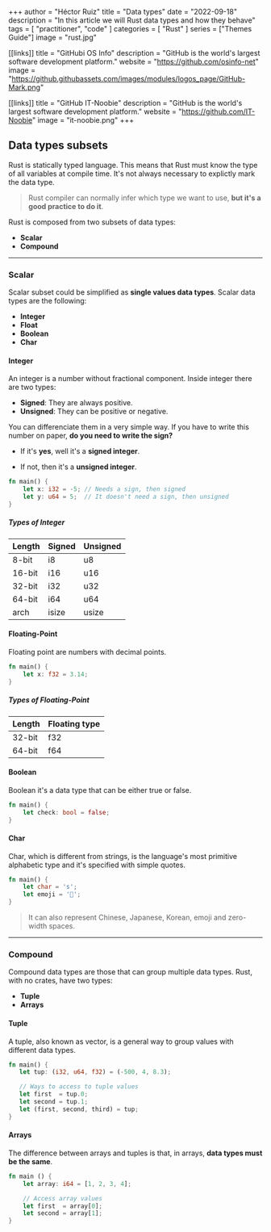 +++
author =  "Héctor Ruiz"
title =  "Data types"
date = "2022-09-18"
description = "In this article we will Rust data types and how they behave"
tags = [ 
    "practitioner",
	"code"
]
categories = [
    "Rust"
]
series = ["Themes Guide"]
image = "rust.jpg"

[[links]]
title = "GitHubi OS Info"
description = "GitHub is the world's largest software development platform."
website = "https://github.com/osinfo-net"
image = "https://github.githubassets.com/images/modules/logos_page/GitHub-Mark.png"

[[links]]
title = "GitHub IT-Noobie"
description = "GitHub is the world's largest software development platform."
website = "https://github.com/IT-Noobie"
image = "it-noobie.png"
+++

## Data types subsets
Rust is statically typed language. This means that Rust must know the type of all variables at compile time. It's not always necessary to explictly mark the data type.
> Rust compiler can normally infer which type we want to use, **but it's a good practice to do it**.

Rust is composed from two subsets of data types:
* **Scalar**
* **Compound** 
---
### Scalar
Scalar subset could be simplified as **single values data types**. Scalar data types are the following:
* **Integer**
* **Float**
* **Boolean**
* **Char**

#### Integer
An integer is a number without fractional component. Inside integer there are two types:
* **Signed**: They are always positive.
* **Unsigned**: They can be positive or negative.

You can differenciate them in a very simple way. If you have to write this number on paper, **do you need to write the sign?** 

- If it's **yes**, well it's a **signed integer**. 

- If not, then it's a **unsigned integer**.
```rust
fn main() {
	let x: i32 = -5; // Needs a sign, then signed
	let y: u64 = 5;  // It doesn't need a sign, then unsigned
}
```

##### Types of Integer


   Length | Signed  | Unsigned
----------|---------|---------
  8-bit   | i8      | u8
 16-bit   | i16     | u16
 32-bit   | i32     | u32
 64-bit   | i64     | u64
   arch   | isize   | usize

#### Floating-Point
Floating point are numbers with decimal points.
```rust
fn main() {
	let x: f32 = 3.14;
}
```
##### Types of Floating-Point

  Length | Floating type      
---------|--------------
  32-bit | f32     
  64-bit | f64 

#### Boolean
Boolean it's a data type that can be either true or false.
```rust
fn main() {
	let check: bool = false;
}
```

#### Char
Char, which is different from strings, is the language's most primitive alphabetic type and it's specified with simple quotes.
```rust
fn main() {
	let char = 's';
	let emoji = '🐧';
}
```
> It can also represent Chinese, Japanese, Korean, emoji and zero-width spaces.
---
### Compound
Compound data types are those that can group multiple data types. Rust, with no crates, have two types:
* **Tuple**
* **Arrays**

#### Tuple
A tuple, also known as vector, is a general way to group values with different data types.
 ```rust
fn main() {
	let tup: (i32, u64, f32) = (-500, 4, 8.3);

	// Ways to access to tuple values
	let first  = tup.0;
	let second = tup.1;
	let (first, second, third) = tup; 
}
 ```

#### Arrays
The difference between arrays and tuples is that, in arrays, **data types must be the same**.
```rust
fn main () {
	let array: i64 = [1, 2, 3, 4];

	// Access array values
	let first  = array[0];
	let second = array[1];
}
```
